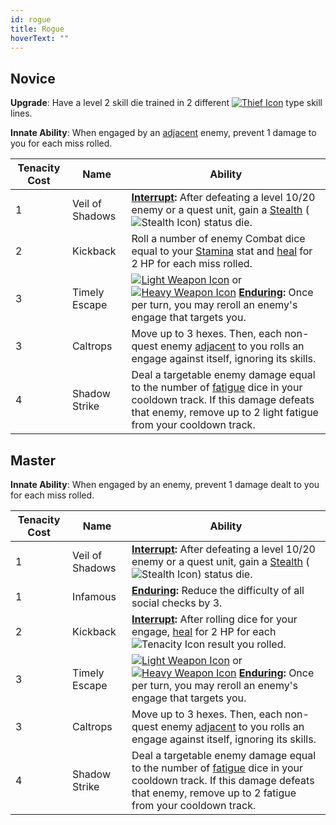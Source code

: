 ```yaml
---
id: rogue
title: Rogue
hoverText: ""
---
```


## Novice

**Upgrade**: Have a level 2 skill die trained in 2 different [<img src="/icons/thief.svg" alt="Thief Icon" class="icon-svg" />](/docs/category/thief-skills) type skill lines. 

**Innate Ability**: When engaged by an [adjacent](/docs/all/glossary/adjacent) enemy, prevent 1 damage to you for each miss rolled. 

| Tenacity Cost | Name            | Ability                                                                                                                                                                                                                                      |
|---------------|-----------------|----------------------------------------------------------------------------------------------------------------------------------------------------------------------------------------------------------------------------------------------|
| 1             | Veil of Shadows | **[Interrupt](/docs/all/glossary/interrupt):** After defeating a level 10/20 enemy or a quest unit, gain a [Stealth](/docs/all/status-effects/stealth.md) (<img src="/icons/stealth.svg" alt="Stealth Icon" class="icon-svg" />) status die. |
| 2             | Kickback        | Roll a number of enemy Combat dice equal to your [Stamina](/docs/all/stats/stamina) stat and [heal](/docs/all/glossary/healing) for 2 HP for each miss rolled.                                                                               |
| 3 | Timely Escape | [<img src="/icons/light-weapon.svg" alt="Light Weapon Icon" class="icon-svg" />](/docs/all/battle-forms/light-weapon) or [<img src="/icons/heavy-weapon.svg" alt="Heavy Weapon Icon" class="icon-svg" />](/docs/all/battle-forms/heavy-weapon) **[Enduring](/docs/all/glossary/enduring):** Once per turn, you may reroll an enemy's engage that targets you. 
| 3 | Caltrops | Move up to 3 hexes. Then, each non-quest enemy [adjacent](/docs/all/glossary/adjacent) to you rolls an engage against itself, ignoring its skills. |
| 4 | Shadow Strike | Deal a targetable enemy damage equal to the number of [fatigue](/docs/all/glossary/fatigue) dice in your cooldown track. If this damage defeats that enemy, remove up to 2 light fatigue from your cooldown track. |

## Master

**Innate Ability**: When engaged by an enemy, prevent 1 damage dealt to you for each miss rolled.


| Tenacity Cost | Name            | Ability                                                                                                                                                                                                                                      |
|---------------|-----------------|----------------------------------------------------------------------------------------------------------------------------------------------------------------------------------------------------------------------------------------------|
| 1             | Veil of Shadows | **[Interrupt](/docs/all/glossary/interrupt):** After defeating a level 10/20 enemy or a quest unit, gain a [Stealth](/docs/all/status-effects/stealth.md) (<img src="/icons/stealth.svg" alt="Stealth Icon" class="icon-svg" />) status die. |
| 1             | Infamous        | **[Enduring](/docs/all/glossary/enduring):** Reduce the difficulty of all social checks by 3.                                                                                                                                                |
| 2             | Kickback        | **[Interrupt](/docs/all/glossary/interrupt):** After rolling dice for your engage, [heal](/docs/all/glossary/healing) for 2 HP for each <img src="/icons/tenacity.svg" alt="Tenacity Icon" class="icon-svg" /> result you rolled.            |
| 3 | Timely Escape | [<img src="/icons/light-weapon.svg" alt="Light Weapon Icon" class="icon-svg" />](/docs/all/battle-forms/light-weapon) or [<img src="/icons/heavy-weapon.svg" alt="Heavy Weapon Icon" class="icon-svg" />](/docs/all/battle-forms/heavy-weapon) **[Enduring](/docs/all/glossary/enduring):** Once per turn, you may reroll an enemy's engage that targets you. 
| 3 | Caltrops | Move up to 3 hexes. Then, each non-quest enemy [adjacent](/docs/all/glossary/adjacent) to you rolls an engage against itself, ignoring its skills. |
| 4 | Shadow Strike | Deal a targetable enemy damage equal to the number of [fatigue](/docs/all/glossary/fatigue) dice in your cooldown track. If this damage defeats that enemy, remove up to 2 fatigue from your cooldown track. |
